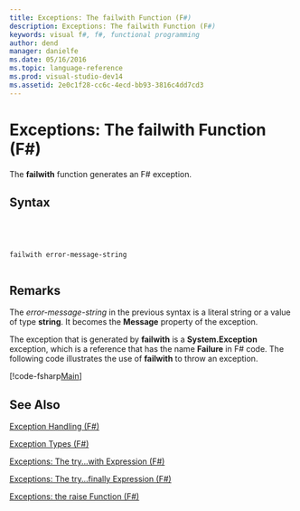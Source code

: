 ```yaml
---
title: Exceptions: The failwith Function (F#)
description: Exceptions: The failwith Function (F#)
keywords: visual f#, f#, functional programming
author: dend
manager: danielfe
ms.date: 05/16/2016
ms.topic: language-reference
ms.prod: visual-studio-dev14
ms.assetid: 2e0c1f28-cc6c-4ecd-bb93-3816c4dd7cd3 
---
```


# Exceptions: The failwith Function (F#)

The **failwith** function generates an F# exception.


## Syntax



```




failwith error-message-string


```





## Remarks
The *error-message-string* in the previous syntax is a literal string or a value of type **string**. It becomes the **Message** property of the exception.

The exception that is generated by **failwith** is a **System.Exception** exception, which is a reference that has the name **Failure** in F# code. The following code illustrates the use of **failwith** to throw an exception.

[!code-fsharp[Main](snippets/fslangref2/snippet6001.fs)]
    
## See Also
[Exception Handling &#40;F&#35;&#41;](Exception-Handling-%5BFSharp%5D.md)

[Exception Types &#40;F&#35;&#41;](Exception-Types-%5BFSharp%5D.md)

[Exceptions: The try...with Expression &#40;F&#35;&#41;](Exceptions-The-try...with-Expression-%5BFSharp%5D.md)

[Exceptions: The try...finally Expression &#40;F&#35;&#41;](Exceptions-The-try...finally-Expression-%5BFSharp%5D.md)

[Exceptions: the raise Function &#40;F&#35;&#41;](Exceptions-the-raise-Function-%5BFSharp%5D.md)

